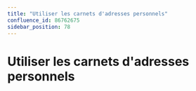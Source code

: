 ```yaml
---
title: "Utiliser les carnets d'adresses personnels"
confluence_id: 86762675
sidebar_position: 78
---
```

# Utiliser les carnets d'adresses personnels


